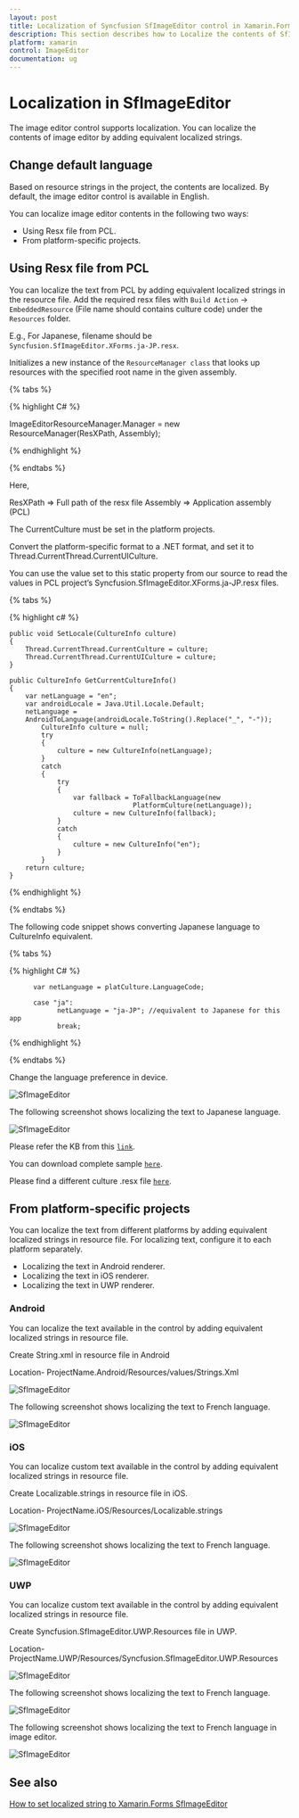 ```yaml
---
layout: post
title: Localization of Syncfusion SfImageEditor control in Xamarin.Forms
description: This section describes how to Localize the contents of SfImageEditor control for Xamarin.Forms platform
platform: xamarin
control: ImageEditor
documentation: ug
---
```


# Localization in SfImageEditor

The image editor control supports localization. You can localize the contents of image editor by adding equivalent localized strings.

## Change default language

Based on resource strings in the project, the contents are localized. By default, the image editor control is available in English.

You can localize image editor contents in the following two ways:

* Using Resx file from PCL.
* From platform-specific projects.

## Using Resx file from PCL

You can localize the text from PCL by adding equivalent localized strings in the resource file. Add the required resx files with `Build Action` -> `EmbeddedResource` (File name should contains culture code) under the `Resources` folder.

E.g., For Japanese, filename should be `Syncfusion.SfImageEditor.XForms.ja-JP.resx`.

Initializes a new instance of the `ResourceManager class` that looks up resources with the specified root name in the given assembly.

{% tabs %}

{% highlight C# %}

ImageEditorResourceManager.Manager = new ResourceManager(ResXPath, Assembly);

{% endhighlight %}

{% endtabs %}

Here,

ResXPath => Full path of the resx file
Assembly => Application assembly (PCL)

The CurrentCulture must be set in the platform projects.

Convert the platform-specific format to a .NET format, and set it to Thread.CurrentThread.CurrentUICulture.

You can use the value set to this static property from our source to read the values in PCL project’s Syncfusion.SfImageEditor.XForms.ja-JP.resx files.

{% tabs %}

{% highlight c# %}

    public void SetLocale(CultureInfo culture)
    {
        Thread.CurrentThread.CurrentCulture = culture;
        Thread.CurrentThread.CurrentUICulture = culture;
    }
    
    public CultureInfo GetCurrentCultureInfo()
    {
        var netLanguage = "en";
        var androidLocale = Java.Util.Locale.Default;
        netLanguage =                                     
        AndroidToLanguage(androidLocale.ToString().Replace("_", "-"));
            CultureInfo culture = null;
            try
            {
                culture = new CultureInfo(netLanguage);
            }
            catch
            {
                try
                {
                    var fallback = ToFallbackLanguage(new                
                                   PlatformCulture(netLanguage));
                    culture = new CultureInfo(fallback); 
                }
                catch
                {
                    culture = new CultureInfo("en");
                }
            }
        return culture;
    }
{% endhighlight %} 

{% endtabs %}

The following code snippet shows converting Japanese language to CultureInfo equivalent.

{% tabs %}

{% highlight C# %}

          var netLanguage = platCulture.LanguageCode; 

          case "ja":
                netLanguage = "ja-JP"; //equivalent to Japanese for this app
                break;

{% endhighlight %} 

{% endtabs %}

Change the language preference in device.

![SfImageEditor](ImageEditor_images/FormsResources.png)

The following screenshot shows localizing the text to Japanese language.

![SfImageEditor](ImageEditor_images/ResourcesFileForms.png)

Please refer the KB from this [`link`](https://www.syncfusion.com/kb/10602/how-to-set-localized-string-to-xamarin-forms-sfimageeditor).

You can download complete sample [`here`](https://github.com/SyncfusionExamples/How-to-set-localizad-string-to-SfImageEditor).

Please find a different culture .resx file [`here`](https://github.com/syncfusion/xamarin-localized-texts).

## From platform-specific projects

You can localize the text from different platforms by adding equivalent localized strings in resource file. For localizing text, configure it to each platform separately.

* Localizing the text in Android renderer.
* Localizing the text in iOS renderer.
* Localizing the text in UWP renderer.

### Android

You can localize the text available in the control by adding equivalent localized strings in resource file.

Create String.xml in resource file in Android

Location- ProjectName.Android/Resources/values/Strings.Xml

![SfImageEditor](ImageEditor_images/androidstrings.png)

The following screenshot shows localizing the text to French language.

![SfImageEditor](ImageEditor_images/androidresources.png)

### iOS 

You can localize custom text available in the control by adding equivalent localized strings in resource file.

Create Localizable.strings in resource file in iOS.

Location- ProjectName.iOS/Resources/Localizable.strings

![SfImageEditor](ImageEditor_images/iosresources.png)

The following screenshot shows localizing the text to French language.

![SfImageEditor](ImageEditor_images/ioslocalizable.png)

### UWP 

You can localize custom text available in the control by adding equivalent localized strings in resource file.

Create Syncfusion.SfImageEditor.UWP.Resources file in UWP.

Location- ProjectName.UWP/Resources/Syncfusion.SfImageEditor.UWP.Resources 

![SfImageEditor](ImageEditor_images/uwpresw.png)

The following screenshot shows localizing the text to French language.

![SfImageEditor](ImageEditor_images/uwpresources.png)

The following screenshot shows localizing the text to French language in image editor.

![SfImageEditor](ImageEditor_images/imageframe.png)

## See also

[How to set localized string to Xamarin.Forms SfImageEditor](https://www.syncfusion.com/kb/10602/how-to-set-localized-string-to-xamarin-forms-sfimageeditor)
